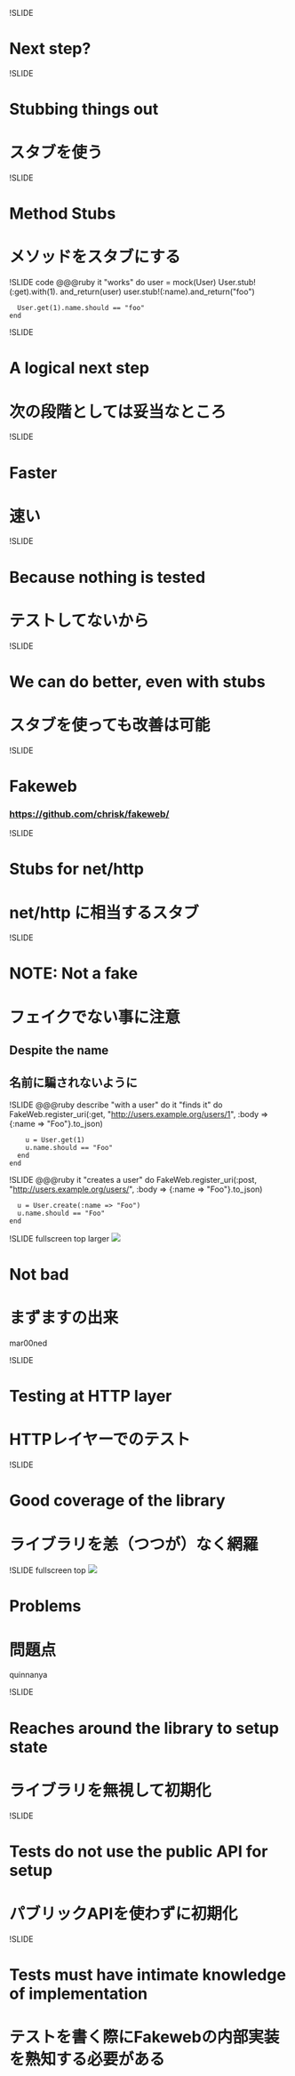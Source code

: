 !SLIDE
# Next step?

!SLIDE
# Stubbing things out
# スタブを使う

!SLIDE
# Method Stubs
# メソッドをスタブにする

!SLIDE code
    @@@ruby
    it "works" do
      user = mock(User)
      User.stub!(:get).with(1).
          and_return(user)
      user.stub!(:name).and_return("foo")

      User.get(1).name.should == "foo"
    end

!SLIDE
# A logical next step
# 次の段階としては妥当なところ

!SLIDE
# Faster
# 速い

!SLIDE
# Because nothing is tested
# テストしてないから

!SLIDE
# We can do better, even with stubs
# スタブを使っても改善は可能

!SLIDE
# Fakeweb
### https://github.com/chrisk/fakeweb/

!SLIDE
# Stubs for net/http
# net/http に相当するスタブ

!SLIDE
# NOTE: Not a fake
# フェイクでない事に注意
## Despite the name
## 名前に騙されないように

!SLIDE
    @@@ruby
    describe "with a user" do
      it "finds it" do
        FakeWeb.register_uri(:get, 
         "http://users.example.org/users/1",
         :body => {:name => "Foo"}.to_json)

        u = User.get(1)
        u.name.should == "Foo"
      end
    end

!SLIDE
    @@@ruby
    it "creates a user" do
      FakeWeb.register_uri(:post,
        "http://users.example.org/users/",
        :body => {:name => "Foo"}.to_json)

      u = User.create(:name => "Foo")
      u.name.should == "Foo"
    end

!SLIDE fullscreen top larger
![](thumbs_up.jpg)
# Not bad
# まずますの出来
<span class="flickr caption">mar00ned</span>

!SLIDE
# Testing at HTTP layer
# HTTPレイヤーでのテスト

!SLIDE
# Good coverage of the library
# ライブラリを恙（つつが）なく網羅

!SLIDE fullscreen top
![](thumbs_down.jpg)
# Problems
# 問題点
<span class="flickr caption">quinnanya</span>

!SLIDE
# Reaches around the library to setup state
# ライブラリを無視して初期化

!SLIDE
# Tests do not use the public API for setup
# パブリックAPIを使わずに初期化

!SLIDE
# Tests must have intimate knowledge of implementation
# テストを書く際にFakewebの内部実装を熟知する必要がある

